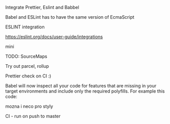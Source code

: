 Integrate Prettier, Eslint and Babbel

Babel and ESLint has to have the same version of EcmaScript

ESLINT integration

https://eslint.org/docs/user-guide/integrations

mini

TODO:
SourceMaps

Try out parcel, rollup

Prettier check on CI :)

Babel will now inspect all your code for features that are missing in your target environments and include only the required polyfills. For example this code:

mozna i neco pro styly

CI - run on push to master
